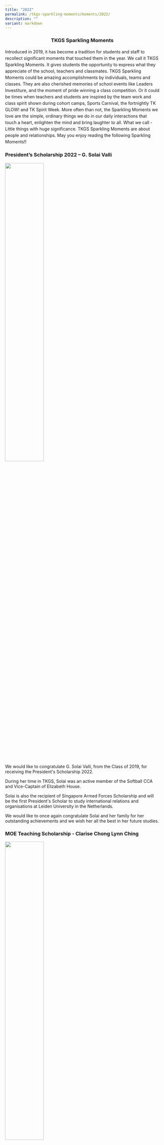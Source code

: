 ```yaml
---
title: "2022"
permalink: /tkgs-sparkling-moments/moments/2022/
description: ""
variant: markdown
---
```

<center>
  <h3><strong>TKGS Sparkling Moments</strong></h3>
</center>
  <p style="line-height: 1.5;">
    Introduced in 2019, it has become a tradition for students and staff to recollect significant moments 
    that touched them in the year. We call it TKGS Sparkling Moments. It gives students the opportunity 
    to express what they appreciate of the school, teachers and classmates. TKGS Sparkling Moments 
    could be amazing accomplishments by individuals, teams and classes. They are also cherished memories of school events like Leaders Investiture, and the moment of pride winning a class competition. 
    Or it could be times when teachers and students are inspired by the team work and class spirit 
    shown during cohort camps, Sports Carnival, the fortnightly TK GLOW! and TK Spirit Week. 
    More often than not, the Sparkling Moments we love are the simple, ordinary things we do in our 
    daily interactions that touch a heart, enlighten the mind and bring laughter to all. What we call - 
    Little things with huge significance. TKGS Sparkling Moments are about people and relationships. 
    May you enjoy reading the following Sparkling Moments!!
  </p>
<h3><strong>President’s Scholarship 2022 – G. Solai Valli</strong></h3>
<img style="width: 50%;" src="/images/22a.jpg">
<p>We would like to congratulate G. Solai Valli, from the Class of 2019, for receiving the President's Scholarship 2022.</p>
<p>During her time in TKGS, Solai was an active member of the Softball CCA and Vice-Captain of Elizabeth House. </p>
<p>Solai is also the recipient of Singapore Armed Forces Scholarship and will be the first President's Scholar to study international relations and organisations at Leiden University in the Netherlands.</p>
<p>We would like to once again congratulate Solai and her family for her outstanding achievements and we wish her all the best in her future studies.</p>
<h3><strong>MOE Teaching Scholarship - Clarise Chong Lynn Ching</strong></h3>
<img style="width: 50%;" src="/images/22b.jpg">
<p>We would like to extend our heartiest congratulations to Clarise Chong Lynn Ching, our alumna from the Class of 2019, a proud recipient of the MOE Teaching Scholarship. This achievement is awarded to students with strong passion for education and teaching.</p>
<p>During her time as a student, she was determined and hardworking. Holding herself accountable to her high expectations, she did her best in all aspects of her schooling experience and never falter in the face of challenges. She is generous and reaches out to peers who needed support. She never turns down anyone who is in need of help and aims to make a positive difference in the lives of others.</p>
<p>We at TKGS are exultant of her latest achievement and would like to wish her all the best in her future endeavours.</p>
<h3><strong>A Sparkling Moment in the Creative Exploration of Language</strong></h3>
<img style="width: 50%;" src="/images/22c.jpg">
<p>The Creative Arts Programme is an annual programme that aims to nurture talented young writers in Singapore. It is jointly organised by the Gifted Education Branch, MOE and Yale-NUS College, and the programme offers enrichment in the literary arts, where participants have the opportunity to learn from academics, writers and artists in related fields. Writing workshops are also offered in English and Mother Tongue (CL, ML, TL) to help students discover and hone their individual voice and craft. Secondary 2 and 3 students with a passion for creative exploration of language are invited to participate in this programme each year. This year, after many rounds of selection, TKGS is proud to share that one of our students has been chosen for this prestigious learning opportunity –&nbsp;<strong>Toh Jia Ying, Zelda</strong>&nbsp;from&nbsp;<strong>3E2</strong>. She shares some thoughts on this valuable learning experience:</p>
<p>“The CAP seminar was intensive and, at times, tiring but it was overall a very enriching experience. During the seminar, many informative writing workshops and plenary lectures were organised. The writer’s circle, for instance, in which everyone shared a poem gave me a chance to hear the insight and perspectives of my fellow aspiring poets. As for my thoughts about being selected for this mentorship programme after all the training, I am thrilled to be able to learn from my mentor, Mr Desmond Kon, and refine my poem writing skills even further. I also feel very grateful to my EL teachers, Ms Song and Ms Cheong, for sharing this great opportunity and supporting me through this journey with their feedback and suggestions on my poetry portfolio. Overall, this CAP experience is something that I would most definitely recommend to anyone interested in creative writing!”</p>
<p style="text-align: right;"><strong>Toh Jia Ying, Zelda</strong>,&nbsp;<strong>3E2</strong></p>
<h3><strong>A Star Science Award</strong></h3>
<img style="width: 50%;" src="/images/22d.jpg">
<p>We are proud to announce that our secondary 3 students, Eleanor Tham Lemon and Goh Li Xin have been awarded the A*STAR Science Award.</p>
<p>The A*STAR Science Award (Upper Secondary) is only open to Singaporean Secondary 3 students who show strong aptitude and interest in science and mathematics to encourage and nurture their potential.</p>
<p>Both Eleanor and Li Xin will be participating in the Research Exposure Programme (REP) during the school holidays, which is jointly organised by A*STAR and Science Centre Singapore. They will also be invited to talks and seminars organised by A*STAR and visiting scientists.</p>
<p>We look forward to the sharing of their learning from these programmes in 2023!</p>
<h3><strong>69th Speech &amp; Prize-Giving Ceremony and School Official Opening Ceremony 2022</strong></h3>
<img style="width: 33%;" src="/images/22e.png">
<p style="text-align: center;">Click&nbsp;<a href="https://drive.google.com/file/d/1TO08_sfLNmzKE6g4hOfdU0JwH4EkYaUo/view?usp=sharing" target="_blank" rel="noopener">here</a>&nbsp;to view the programme booklet</p>
<p>The 69th Speech &amp; Prize-Giving Ceremony and School Official Opening Ceremony 2022 was held from 11 to 16 April 2022. This ceremony themed New Hopes, Unbounded marks the beginning of a new chapter in TKGS’ history. As we move out of the COVID-19 pandemic into the endemic stage, we hope to be COVID-resilient. New Hopes, Unbounded encourages the spirit of positivity, optimism, resilience, abundant courage, and creative thinking amongst the TKGS family. Anchored in service and leadership, TKGS is now at the forefront of designing and enhancing programmes to meet the 21st century needs of the students, leveraging technology and the improved physical facilities of the school to allow learning to take place in the “big classroom”, beyond the four walls of the classroom. This big classroom concept also extends to the Mountbatten community where TKGians can keep an observant eye to see the needs of others, hold an attentive heart to care about community issues and have the courage to act on social issues. This will enable them to be leaders of character with the impassioned spirit to serve common good and live out the ideals encapsulated in the school song which is to “serve in honour and work for selfless fame, for credit of our country and glory of her name.” This story of the extraordinary journey of TKGS past and present was celebrated through the official school opening and launch of the TKGS Heritage Gallery on 16 April 2022.</p>
<iframe width="782" height="439" src="https://www.youtube.com/embed/s-ouCstB3Wo" title="TKGS 69th Speech Day &amp; School Opening Ceremony" frameborder="0" allow="accelerometer; autoplay; clipboard-write; encrypted-media; gyroscope; picture-in-picture" allowfullscreen=""></iframe>
<p style="text-align: center;">Video highlight for the event</p>
<img style="width: 80%;" src="/images/22f.jpg">
<p style="text-align: center;">Welcoming our Guest of Honour, Mr Lim Biow Chuan, Adviser to Mountbatten Grassroots Organisations&nbsp;</p>
<img style="width: 80%;" src="/images/22g.jpg">
<p style="text-align: center;">School Official Opening Ceremony with our School Leaders and Guests&nbsp;</p>
<table style="border-collapse: collapse; width: 100%;" border="1">
<tbody>
<tr>
<td style="width: 50%;"><img style="width: 80%;" src="/images/22h.jpg"></td>
<td style="width: 50%;"><img style="width: 80%;" src="/images/22i.jpg"></td>
</tr>
<tr>
<td style="width: 50%; text-align: center;">Address by Ms Chew at our 69th Speech and Prize Giving Ceremony</td>
<td style="width: 50%; text-align: center;">School Song by TKGS Choir and String Ensemble</td>
</tr>
<tr>
<td style="width: 50%;"><img style="width: 80%;" src="/images/22j.jpg"></td>
<td style="width: 50%;"><img style="width: 80%;" src="/images/22k.jpg"></td>
</tr>
<tr>
<td style="width: 50%; text-align: center;">School Tour for our guests at the Music Wall</td>
<td style="width: 50%; text-align: center;">Performance by TK Thespians (Drama) in the school library</td>
</tr>
<tr>
<td style="width: 50%;"><img style="width: 90%;" src="/images/22l.jpg"></td>
<td style="width: 50%;"><img style="width: 67%;" src="/images/22m.jpg"></td>
</tr>
<tr>
<td style="width: 50%; text-align: center;">Literature comes alive at the Mindfulness Garden</td>
<td style="width: 50%; text-align: center;">Launch of the TKGS Heritage Gallery by our patron and Alumni Mdm Tan Suat Hua</td>
</tr>
<tr>
<td style="width: 100%;" colspan="2"><img style="width: 67%;" src="/images/22n.jpg"></td>
</tr>
<tr>
<td style="width: 100%; text-align: center;" colspan="2">Sharing by our TKGS Heritage Gallery Docents</td>
</tr>
</tbody>
</table>
<p>Here are some highlights of the week-long prize presentation to celebrate the achievements of our students and staff!</p>
<table style="border-collapse: collapse; width: 100%;" border="1">
<tbody>
<tr>
<td style="width: 50%;"><img style="width: 100%;" src="/images/22o.jpg"></td>
<td style="width: 50%;"><img style="width: 100%;" src="/images/22p.jpg"></td>
</tr>
<tr>
<td style="width: 50%;">Staff Awards Recipients with School Leaders</td>
<td style="width: 50%;">Sec 1 (2021) Awards Recipients with School Leaders</td>
</tr>
<tr>
<td style="width: 50%;"><img style="width: 100%;" src="/images/22q.jpg"></td>
<td style="width: 50%;"><img style="width: 100%;" src="/images/22r.jpg"></td>
</tr>
<tr>
<td style="width: 50%;">Sec 2 (2021) Awards Recipients with School Leaders</td>
<td style="width: 50%;">Sec 3 (2021) Awards Recipients with School Leaders</td>
</tr>
<tr>
<td style="width: 50%;"><img style="width: 100%;" src="/images/22s.jpg"></td>
<td style="width: 50%;"><img style="width: 100%;" src="/images/22t.jpg"></td>
</tr>
<tr>
<td style="width: 50%;">CCA Awards Recipients with School Leaders</td>
<td style="width: 50%;">Uniformed Groups CCA Awards Recipients with School Leaders</td>
</tr>
</tbody>
</table>
<h3><strong>GCT NextGen Award</strong></h3>
<table style="border-collapse: collapse; width: 100%;" border="1">
<tbody>
<tr>
<td style="width: 39%;"><img src="/images/22u.png"></td>
<td style="width: 61%;"><img src="/images/22v.png"></td>
</tr>
</tbody>
</table>
<p>Our heartiest congratulations to Tammy Joan Tan Zi Ning, Sarah Sim Kai Ern, Leow Jing Ying and Maher Ketul Kamdar of TKGS Class of 2021, who are the proud recipients of the 2022 Goh Chok Tong NextGen Outstanding Student Leader Award. This award recognizes students who have demonstrated leadership in school, and hopes to motivate them to further their involvement and commitment in serving their school and community. The recipients were presented their awards by Minister Edwin Tong, Minister for Culture, Community and Youth, Second minister for Law, Grassroot adviser to Marine Parade GRC on 27 March 2022. Tammy, Sarah, Jing Ying and Maher are integral Executive Committee members of the TKGS Prefectorial Board from 2020 to 2021 and together, they have spearheaded multiple student led projects and initiatives in TKGS.</p>
<h3><strong>Chinese New Year Celebration</strong></h3>
<img style="width: 80%;" src="/images/22w.png">
<p>This year, we celebrated our Chinese New Year with the elderlies over at Thong Teck Home. Our activities&nbsp;include Bingo game with the elderly folks, making of hampers, Chinese knots and CNY cards for them and many more!</p>
<p>Here are some of the highlights taken during the celebration.</p>
<table style="border-collapse: collapse; width: 100%;" border="1">
<tbody>
<tr>
<td style="width: 50%;"><img src="/images/22x.png"></td>
<td style="width: 50%;"><img src="/images/22y.jpeg"></td>
</tr>
</tbody>
</table>
<p>Interact Club hosted a bingo game with the elderlies at Thong Teck Home in 4 languages. Both the elderlies and our interactors had lots of fun. It was definitely a heartwarming and memorable virtual ViA experience!</p>
<table style="border-collapse: collapse; width: 100%;" border="1">
<tbody>
<tr>
<td style="width: 38%;"><img src="/images/22z.jpg"></td>
<td style="width: 62%;"><img src="/images/22aa.png"></td>
</tr>
</tbody>
</table>
<p>The class activities included the making of the hamper, tying of chinese knots as well as folding origami tigers from red packets! All these items that were made, along with food items such as biscuits, were all wrapped up with the collective effort of each class.&nbsp;</p>
<img style="width: 75%;" src="/images/22ab.jpg"><br>
<table style="border-collapse: collapse; width: 100%;" border="1">
<tbody>
<tr>
<td style="width: 50%;"><img src="/images/22ac.jpg"></td>
<td style="width: 50%;"><img src="/images/22ad.jpg"></td>
</tr>
</tbody>
</table>
<p style="text-align: center;">Writing of Chinese Calligraphy Couplets,&nbsp;&nbsp;<span lang="zh-Hans">变脸 or face-changing performance and not forgetting our very own lion dance.</span></p>
<table style="border-collapse: collapse; width: 100%;" border="1">
<tbody>
<tr>
<td style="width: 50%;"><img src="/images/22ae.jpg"></td>
<td style="width: 50%;"><img src="/images/22af.jpg"></td>
</tr>
</tbody>
</table>
<p>Our Principal, Ms Chew, along with a group of teachers loaded the beautifully wrapped hampers into their cars and delivered them to Thong Teck Home. The hampers were received by Mr Rashid in representation of Thong Teck Home.</p>
<h3><strong>The 52nd World School Children's Art Exhibition</strong></h3>
<p><strong>We would like to congratulate Alexis Leow En Xuan (1E1) on obtaining Bronze in the 52nd World School Children's Art Exhibition. We are pleased to feature her art piece titled " A Singapore Wonderland " and her write-up</strong>.</p>
<img style="width: 75%;" src="/images/22ag.jpg">
<p><strong>"The Merlion, all types of contemporary architecture, a giant lotus-shaped Art Science Museum, and many other icons of Singapore… If the painting could talk, we would hear it say, “This is my country, Singapore. I live in a place with many attractions, so welcome to my country!”</strong></p>
<h3><strong>2021 GCE O-level Results</strong></h3>
<img style="width: 75%;" src="/images/22ah.png">
<p>Congratulations to the Class of 2021. Please click&nbsp;<a href="https://drive.google.com/file/d/1MuQn4Mgp9J1aAk5PntbC4PYmq2saKJTn/view?usp=sharing" target="_blank" rel="noopener">here</a>&nbsp;to view the slides.</p>